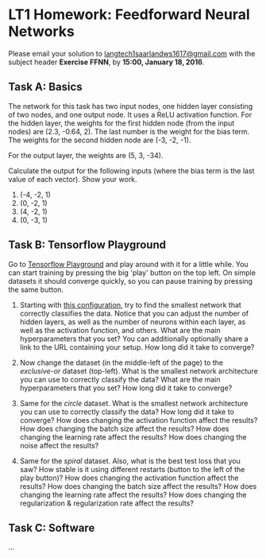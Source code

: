 # LT1 Homework: Feedforward Neural Networks


Please email your solution to langtech1saarlandws1617@gmail.com with the subject header **Exercise FFNN**, by **15:00, January 18, 2016**.

## Task A: Basics
The network for this task has two input nodes, one hidden layer consisting of two nodes, and one output node. It uses a ReLU activation function.
For the hidden layer, the weights for the first hidden node (from the input nodes) are (2.3, -0.64, 2). The last number is the weight for the bias term.
The weights for the second hidden node are (-3, -2, -1).
<!-- The weights for the third hidden node are (-1.1, 3, 0). -->
<!-- For the output layer, the weights are (5, 3, 0, -34). -->
For the output layer, the weights are (5, 3, -34).

Calculate the output for the following inputs (where the bias term is the last value of each vector).  Show your work.

1. (-4, -2, 1)
2. (0, -2, 1)
3. (4, -2, 1)
4. (0, -3, 1)


## Task B: Tensorflow Playground
Go to [Tensorflow Playground](http://playground.tensorflow.org) and play around with it for a little while.  You can start training by pressing the big 'play' button on the top left.  On simple datasets it should converge quickly, so you can pause training by pressing the same button.

1.  Starting with [this configuration](http://playground.tensorflow.org/#activation=tanh&batchSize=10&dataset=gauss&regDataset=reg-plane&learningRate=0.03&regularizationRate=0&noise=0&networkShape=4,2&seed=0.21483&showTestData=false&discretize=false&percTrainData=50&x=true&y=true&xTimesY=false&xSquared=false&ySquared=false&cosX=false&sinX=false&cosY=false&sinY=false&collectStats=false&problem=classification&initZero=false&hideText=false), try to find the smallest network that correctly classifies the data.
Notice that you can adjust the number of hidden layers, as well as the number of neurons within each layer, as well as the activation function, and others.
What are the main hyperparameters that you set?
You can additionally optionally share a link to the URL containing your setup.
How long did it take to converge?

2. Now change the dataset (in the middle-left of the page) to the *exclusive-or* dataset (top-left).
What is the smallest network architecture you can use to correctly classify the data?
What are the main hyperparameters that you set?
How long did it take to converge?

3. Same for the *circle* dataset.
What is the smallest network architecture you can use to correctly classify the data?
How long did it take to converge?
How does changing the activation function affect the results?
How does changing the batch size affect the results?
How does changing the learning rate affect the results?
How does changing the noise affect the results?

4. Same for the *spiral* dataset.  Also, what is the best test loss that you saw?
How stable is it using different restarts (button to the left of the play button)?
How does changing the activation function affect the results?
How does changing the batch size affect the results?
How does changing the learning rate affect the results?
How does changing the regularization & regularization rate affect the results?


## Task C: Software
...
